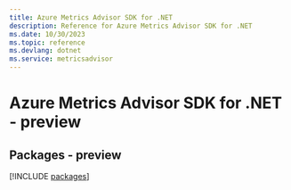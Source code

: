 ```yaml
---
title: Azure Metrics Advisor SDK for .NET
description: Reference for Azure Metrics Advisor SDK for .NET
ms.date: 10/30/2023
ms.topic: reference
ms.devlang: dotnet
ms.service: metricsadvisor
---
```

# Azure Metrics Advisor SDK for .NET - preview
## Packages - preview
[!INCLUDE [packages](metrics-advisor-index.md)]